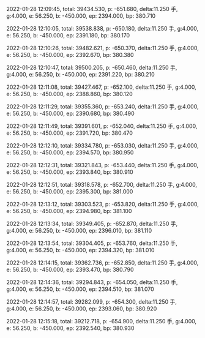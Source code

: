 2022-01-28 12:09:45, total: 39434.530, p: -651.680, delta:11.250 手, g:4.000, e: 56.250, b: -450.000, ep: 2394.000, bp: 380.710

2022-01-28 12:10:05, total: 39538.838, p: -650.180, delta:11.250 手, g:4.000, e: 56.250, b: -450.000, ep: 2391.180, bp: 380.170

2022-01-28 12:10:26, total: 39482.621, p: -650.370, delta:11.250 手, g:4.000, e: 56.250, b: -450.000, ep: 2392.670, bp: 380.380

2022-01-28 12:10:47, total: 39500.205, p: -650.460, delta:11.250 手, g:4.000, e: 56.250, b: -450.000, ep: 2391.220, bp: 380.210

2022-01-28 12:11:08, total: 39427.467, p: -652.100, delta:11.250 手, g:4.000, e: 56.250, b: -450.000, ep: 2388.860, bp: 380.120

2022-01-28 12:11:29, total: 39355.360, p: -653.240, delta:11.250 手, g:4.000, e: 56.250, b: -450.000, ep: 2390.680, bp: 380.490

2022-01-28 12:11:49, total: 39391.601, p: -652.040, delta:11.250 手, g:4.000, e: 56.250, b: -450.000, ep: 2391.720, bp: 380.470

2022-01-28 12:12:10, total: 39334.780, p: -653.030, delta:11.250 手, g:4.000, e: 56.250, b: -450.000, ep: 2394.570, bp: 380.950

2022-01-28 12:12:31, total: 39321.843, p: -653.440, delta:11.250 手, g:4.000, e: 56.250, b: -450.000, ep: 2393.840, bp: 380.910

2022-01-28 12:12:51, total: 39318.578, p: -652.700, delta:11.250 手, g:4.000, e: 56.250, b: -450.000, ep: 2395.300, bp: 381.000

2022-01-28 12:13:12, total: 39303.523, p: -653.820, delta:11.250 手, g:4.000, e: 56.250, b: -450.000, ep: 2394.980, bp: 381.100

2022-01-28 12:13:34, total: 39349.405, p: -652.870, delta:11.250 手, g:4.000, e: 56.250, b: -450.000, ep: 2396.010, bp: 381.110

2022-01-28 12:13:54, total: 39304.405, p: -653.760, delta:11.250 手, g:4.000, e: 56.250, b: -450.000, ep: 2394.320, bp: 381.010

2022-01-28 12:14:15, total: 39362.736, p: -652.850, delta:11.250 手, g:4.000, e: 56.250, b: -450.000, ep: 2393.470, bp: 380.790

2022-01-28 12:14:36, total: 39294.843, p: -654.050, delta:11.250 手, g:4.000, e: 56.250, b: -450.000, ep: 2394.510, bp: 381.070

2022-01-28 12:14:57, total: 39282.099, p: -654.300, delta:11.250 手, g:4.000, e: 56.250, b: -450.000, ep: 2393.060, bp: 380.920

2022-01-28 12:15:18, total: 39212.718, p: -654.900, delta:11.250 手, g:4.000, e: 56.250, b: -450.000, ep: 2392.540, bp: 380.930